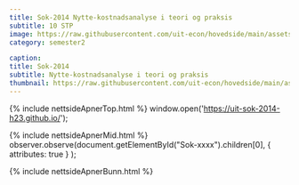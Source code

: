 ```yaml
---
title: Sok-2014 Nytte-kostnadsanalyse i teori og praksis
subtitle: 10 STP
image: https://raw.githubusercontent.com/uit-econ/hovedside/main/assets/img/Sok-2014.jpg
category: semester2

caption:
title: Sok-2014
subtitle: Nytte-kostnadsanalyse i teori og praksis
thumbnail: https://raw.githubusercontent.com/uit-econ/hovedside/main/assets/img/Sok-2014.jpg
---
```

{% include nettsideApnerTop.html %}
window.open('https://uit-sok-2014-h23.github.io/');

{% include nettsideApnerMid.html %}
observer.observe(document.getElementById("Sok-xxxx").children[0], { attributes: true } );

{% include nettsideApnerBunn.html %}

